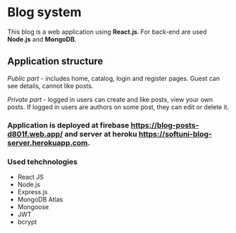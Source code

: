 # Blog system 

This blog is a web application using **React.js**. For back-end are used **Node.js** and **MongoDB**.

## Application structure
 
  *Public part* - includes home, catalog, login and register pages. Guest can see details, cannot like posts.
  
  *Private part* - logged in users can create and like posts, view your own posts. If logged in users are authors on some post, they can edit or delete it.
  
   
### Application is deployed at firebase  <https://blog-posts-d801f.web.app/> and server at heroku <https://softuni-blog-server.herokuapp.com>.


### Used tehchnologies 
 - React JS
 - Node.js
 - Express.js
 - MongoDB Atlas
 - Mongoose
 - JWT
 - bcrypt




